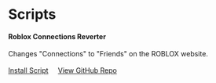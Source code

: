 <h1>Scripts</h1>

<h4>Roblox Connections Reverter</h4>
Changes "Connections" to "Friends" on the ROBLOX website.
<br>
<br>
<a href="https://scripts.techbyaero.com/connections-reverter">Install Script</a> &nbsp;&nbsp;&nbsp;&nbsp<a href="https://github.com/techbyaero/connections-reverter">View GitHub Repo</a>

